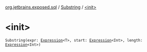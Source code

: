 [org.jetbrains.exposed.sql](../index.md) / [Substring](index.md) / [&lt;init&gt;](.)

# &lt;init&gt;

`Substring(expr: `[`Expression`](../-expression/index.md)`<T>, start: `[`Expression`](../-expression/index.md)`<Int>, length: `[`Expression`](../-expression/index.md)`<Int>)`